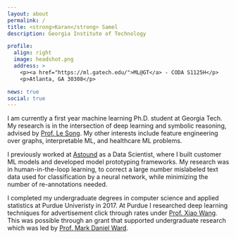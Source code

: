```yaml
---
layout: about
permalink: /
title: <strong>Karan</strong> Samel
description: Georgia Institute of Technology

profile:
  align: right
  image: headshot.png
  address: >
    <p><a href="https://ml.gatech.edu/">ML@GT</a> - CODA S1125H</p>
    <p>Atlanta, GA 30308</p>

news: true
social: true
---
```


I am currently a first year machine learning Ph.D. student at Georgia Tech. My research is in the intersection of deep learning and symbolic reasoning, advised by [Prof. Le Song](https://www.cc.gatech.edu/~lsong/). My other interests include feature engineering over graphs, interpretable ML, and healthcare ML problems.

I previously worked at [Astound](https://astound.ai) as a Data Scientist, where I built customer ML models and developed model prototyping frameworks. My research was in human-in-the-loop learning, to correct a large number mislabeled text data used for classification by a neural network, while minimizing the number of re-annotations needed.

I completed my undergraduate degrees in computer science and applied statistics at Purdue Univeristy in 2017. At Purdue I researched deep learning techniques for advertisement click through rates under [Prof. Xiao Wang](https://www.stat.purdue.edu/~wangxiao/index.html). This was possible through an grant that supported undergraduate research which was led by [Prof. Mark Daniel Ward](https://www.stat.purdue.edu/~mdw/).